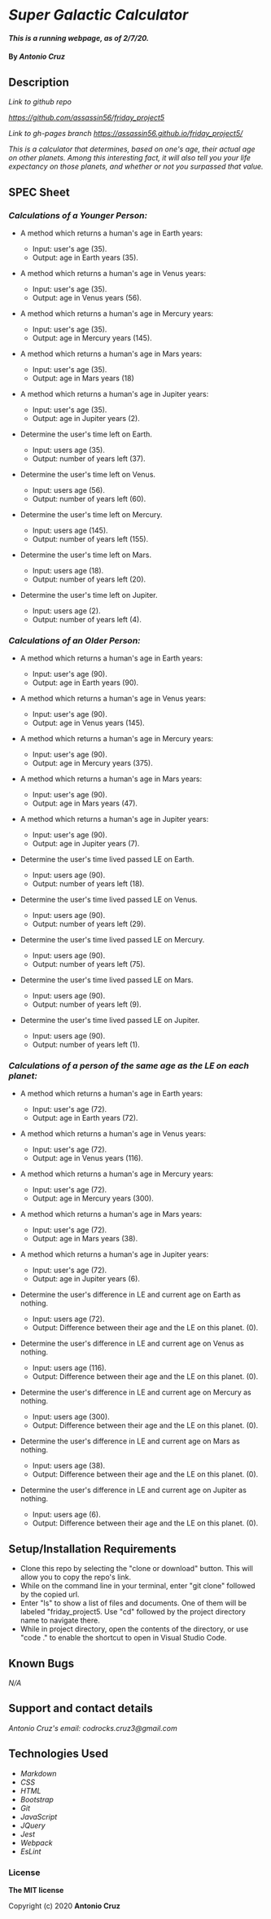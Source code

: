 # _Super Galactic Calculator_

#### _This is a running webpage, as of 2/7/20._

#### By _**Antonio Cruz**_

## Description

_Link to github repo_

_https://github.com/assassin56/friday_project5_

_Link to gh-pages branch_
_https://assassin56.github.io/friday_project5/_

_This is a calculator that determines, based on one's age, their actual age on other planets. Among this interesting fact, it will also tell you your life expectancy on those planets, and whether or not you surpassed that value._

## SPEC Sheet

### _Calculations of a Younger Person:_
* A method which returns a human's age in Earth years:
   * Input: user's age (35).
   * Output: age in Earth years (35).

* A method which returns a human's age in Venus years:
   * Input: user's age (35).
   * Output: age in Venus years (56).

* A method which returns a human's age in Mercury years:
   * Input: user's age (35).
   * Output: age in Mercury years (145).

* A method which returns a human's age in Mars years:
   * Input: user's age (35).
   * Output: age in Mars years (18)

* A method which returns a human's age in Jupiter years:
   * Input: user's age (35).
   * Output: age in Jupiter years (2).

* Determine the user's time left on Earth.
   * Input: users age (35).
   * Output: number of years left (37).

* Determine the user's time left on Venus.
   * Input: users age (56).
   * Output: number of years left (60).

* Determine the user's time left on Mercury.
   * Input: users age (145).
   * Output: number of years left (155).

* Determine the user's time left on Mars.
   * Input: users age (18).
   * Output: number of years left (20).

* Determine the user's time left on Jupiter.
   * Input: users age (2).
   * Output: number of years left (4).

### _Calculations of an Older Person:_
* A method which returns a human's age in Earth years:
   * Input: user's age (90).
   * Output: age in Earth years (90).

* A method which returns a human's age in Venus years:
   * Input: user's age (90).
   * Output: age in Venus years (145).

* A method which returns a human's age in Mercury years:
   * Input: user's age (90).
   * Output: age in Mercury years (375).

* A method which returns a human's age in Mars years:
   * Input: user's age (90).
   * Output: age in Mars years (47).

* A method which returns a human's age in Jupiter years:
   * Input: user's age (90).
   * Output: age in Jupiter years (7).

* Determine the user's time lived passed LE on Earth.
   * Input: users age (90).
   * Output: number of years left (18).

* Determine the user's time lived passed LE on Venus.
   * Input: users age (90).
   * Output: number of years left (29).

* Determine the user's time lived passed LE on Mercury.
   * Input: users age (90).
   * Output: number of years left (75).

* Determine the user's time lived passed LE on Mars.
   * Input: users age (90).
   * Output: number of years left (9).

* Determine the user's time lived passed LE on Jupiter.
   * Input: users age (90).
   * Output: number of years left (1).

### _Calculations of a person of the same age as the LE on each planet:_

* A method which returns a human's age in Earth years:
   * Input: user's age (72).
   * Output: age in Earth years (72).

* A method which returns a human's age in Venus years:
   * Input: user's age (72).
   * Output: age in Venus years (116).

* A method which returns a human's age in Mercury years:
   * Input: user's age (72).
   * Output: age in Mercury years (300).

* A method which returns a human's age in Mars years:
   * Input: user's age (72).
   * Output: age in Mars years (38).

* A method which returns a human's age in Jupiter years:
   * Input: user's age (72).
   * Output: age in Jupiter years (6).

* Determine the user's difference in LE and current age on Earth as nothing.
   * Input: users age (72).
   * Output: Difference between their age and the LE on this planet. (0).

* Determine the user's difference in LE and current age on Venus as nothing.
   * Input: users age (116).
   * Output: Difference between their age and the LE on this planet. (0).

* Determine the user's difference in LE and current age on Mercury as nothing.
   * Input: users age (300).
   * Output: Difference between their age and the LE on this planet. (0).

* Determine the user's difference in LE and current age on Mars as nothing.
   * Input: users age (38).
   * Output: Difference between their age and the LE on this planet. (0).

* Determine the user's difference in LE and current age on Jupiter as nothing.
   * Input: users age (6).
   * Output: Difference between their age and the LE on this planet. (0).

## Setup/Installation Requirements

* Clone this repo by selecting the "clone or download" button. This will allow you to copy the repo's link.
* While on the command line in your terminal, enter "git clone" followed by the copied url.
* Enter "ls" to show a list of files and documents. One of them will be labeled "friday_project5. Use "cd" followed by the project directory name to navigate there. 
* While in project directory, open the contents of the directory, or use "code ." to enable the shortcut to open in Visual Studio Code. 

## Known Bugs

_N/A_

## Support and contact details

_Antonio Cruz's email:_
_codrocks.cruz3@gmail.com_

## Technologies Used

* _Markdown_
* _CSS_
* _HTML_
* _Bootstrap_
* _Git_
* _JavaScript_
* _JQuery_
* _Jest_
* _Webpack_
* _EsLint_


### License

**The MIT license**

Copyright (c) 2020 **Antonio Cruz**